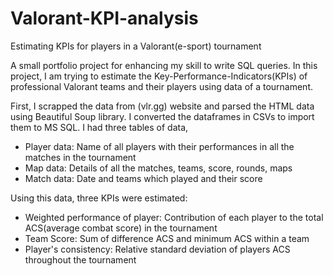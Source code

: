 # Valorant-KPI-analysis
Estimating KPIs for players in a Valorant(e-sport) tournament

A small portfolio project for enhancing my skill to write SQL queries. In this project, I am trying to estimate the Key-Performance-Indicators(KPIs) of professional Valorant teams and their players using data of a tournament.

First, I scrapped the data from (vlr.gg) website and parsed the HTML data using Beautiful Soup library. I converted the dataframes in CSVs to import them to MS SQL.
I had three tables of data,
- Player data: Name of all players with their performances in all the matches in the tournament
- Map data: Details of all the matches, teams, score, rounds, maps
- Match data: Date and teams which played and their score

Using this data, three KPIs were estimated:
- Weighted performance of player: Contribution of each player to the total ACS(average combat score) in the tournament
- Team Score: Sum of difference ACS and minimum ACS within a team
- Player's consistency: Relative standard deviation of players ACS throughout the tournament



